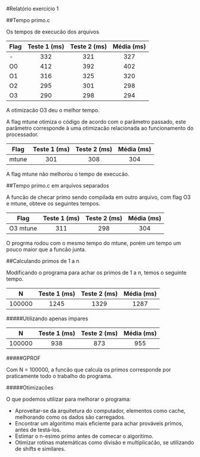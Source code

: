 #Relatório exercício 1

##Tempo primo.c

Os tempos de execucão dos arquivos

Flag   | Teste 1 (ms) | Teste 2 (ms) | Média (ms)
------ | :------------: | :-------------: | :------------:
-  | 332 | 321 | 327
O0 | 412 | 392 | 402
O1 | 316 | 325 | 320
O2 | 295 | 301 | 298
O3 | 290 | 298 | 294

A otimizacão O3 deu o melhor tempo.

A flag mtune otimiza o código de acordo com o parâmetro passado, este parâmetro corresponde à uma otimizacão relacionada ao funcionamento do processador.

Flag   | Teste 1 (ms) | Teste 2 (ms) | Média (ms)
------ | :------------: | :-------------: | :------------:
mtune | 301 | 308 | 304

A flag mtune não melhorou o tempo de execucão.

##Tempo primo.c em arquivos separados

A funcão de checar primo sendo compilada em outro arquivo, com flag O3 e mtune, obteve os seguintes tempos.

Flag   | Teste 1 (ms) | Teste 2 (ms) | Média (ms)
------ | :------------: | :-------------: | :------------:
O3 mtune | 311 | 298 | 304

O progrma rodou com o mesmo tempo do mtune, porém um tempo um pouco maior que a funcão junta.

##Calculando primos de 1 a n

Modificando o programa para achar os primos de 1 a n, temos o seguinte tempo.

N   | Teste 1 (ms) | Teste 2 (ms) | Média (ms)
------ | :------------: | :-------------: | :------------:
100000  | 1245 | 1329 | 1287

#####Utilizando apenas ímpares

N   | Teste 1 (ms) | Teste 2 (ms) | Média (ms)
------ | :------------: | :-------------: | :------------:
100000  | 938 | 873 | 955

#####GPROF

Com N = 100000, a funcão que calcula os primos corresponde por praticamente todo o trabalho do programa.

#####Otimizacões

O que podemos utilizar para melhorar o programa:
* Aproveitar-se da arquitetura do computador, elementos como cache, melhorando como os dados são carregados.
* Encontrar um algoritimo mais eficiente para achar prováveis primos, antes de testá-los.
* Estimar o n-esimo primo antes de comecar o algoritimo.
* Otimizar rotinas matemáticas como divisão e multiplicaćão, se utilizando de shifts e similares.


